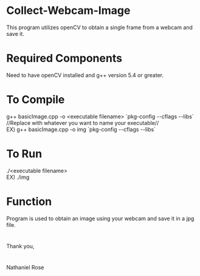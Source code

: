# Collect-Webcam-Image
This program utilizes openCV to obtain a single frame from a webcam and save it.

# Required Components
Need to have openCV installed and g++ version 5.4 or greater.

# To Compile
g++ basicImage.cpp -o \<executable filename\> \`pkg-config --cflags --libs\`
<br />//Replace <executable filename> with whatever you want to name your executable//
<br />EX) g++ basicImage.cpp -o img \`pkg-config --cflags --libs\`

# To Run
./\<executable filename\>
<br />EX) ./img

# Function
Program is used to obtain an image using your webcam and save it in a jpg file.

#
Thank you,
#
Nathaniel Rose
